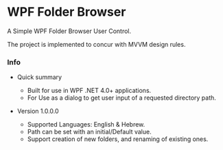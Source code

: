 # WPF Folder Browser #

A Simple WPF Folder Browser User Control.

The project is implemented to concur with MVVM design rules.

### Info ###

* Quick summary 
    * Built for use in WPF .NET 4.0+ applications.
    * For Use as a dialog to get user input of a requested directory path.
	

* Version 1.0.0.0
    * Supported Languages: English & Hebrew.
    * Path can be set with an initial/Default value.
	* Support creation of new folders, and renaming of existing ones.
    